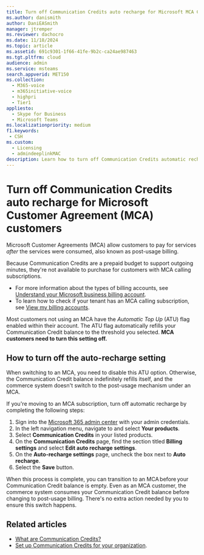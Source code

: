 ```yaml
---
title: Turn off Communication Credits auto recharge for Microsoft MCA Customers
ms.author: danismith
author: DaniEASmith
manager: jtremper
ms.reviewer: dachocro
ms.date: 11/18/2024
ms.topic: article
ms.assetid: 691c9301-1f66-41fe-9b2c-ca24ae987463
ms.tgt.pltfrm: cloud
audience: admin
ms.service: msteams
search.appverid: MET150
ms.collection:
  - M365-voice
  - m365initiative-voice
  - highpri
  - Tier1
appliesto: 
  - Skype for Business
  - Microsoft Teams
ms.localizationpriority: medium
f1.keywords:
 - CSH
ms.custom:
  - Licensing
  - admindeeplinkMAC
description: Learn how to turn off Communication Credits automatic recharge if you're a Microsoft Customer Agreement (MCA) customer.
---
```


# Turn off Communication Credits auto recharge for Microsoft Customer Agreement (MCA) customers

Microsoft Customer Agreements (MCA) allow customers to pay for services *after* the services were consumed, also known as post-usage billing.

Because Communication Credits are a prepaid budget to support outgoing minutes, they're not available to purchase for customers with MCA calling subscriptions.

- For more information about the types of billing accounts, see [Understand your Microsoft business billing account](/microsoft-365/commerce/manage-billing-accounts).
- To learn how to check if your tenant has an MCA calling subscription, see [View my billing accounts](/microsoft-365/commerce/manage-billing-accounts#view-my-billing-accounts).

Most customers not using an MCA have the *Automatic Top Up* (ATU) flag enabled within their account. The ATU flag automatically refills your Communication Credit balance to the threshold you selected. **MCA customers need to turn this setting off.**

## How to turn off the auto-recharge setting

When switching to an MCA, you need to disable this ATU option. Otherwise, the Communication Credit balance indefinitely refills itself, and the commerce system doesn't switch to the post-usage mechanism under an MCA.

If you're moving to an MCA subscription, turn off automatic recharge by completing the following steps:

1. Sign into the [Microsoft 365 admin center](https://go.microsoft.com/fwlink/p/?linkid=2024339) with your admin credentials.
1. In the left navigation menu, navigate to and select **Your products**.
1. Select **Communication Credits** in your listed products.
1. On the **Communication Credits** page, find the section titled **Billing settings** and select **Edit auto recharge settings**.
1. On the **Auto-recharge settings** page, uncheck the box next to **Auto recharge**.
1. Select the **Save** button.

When this process is complete, you can transition to an MCA before your Communication Credit balance is empty. Even as an MCA customer, the commerce system consumes your Communication Credit balance before changing to post-usage billing. There's no extra action needed by you to ensure this switch happens.

## Related articles

- [What are Communication Credits?](what-are-communications-credits.md)
- [Set up Communication Credits for your organization](set-up-communications-credits-for-your-organization.md).
